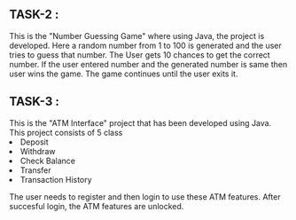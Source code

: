 <h2>TASK-2 :</h2>
This is the "Number Guessing Game" where using Java, the project is developed. Here a random number from 1 to 100 is generated and the user tries to guess that number. The User gets 10 chances to get the correct number. If the user entered number and the generated number is same then user wins the game. The game continues until the user exits it.

<h2>TASK-3 :</h2>
This is the "ATM Interface" project that has been developed using Java. This project consists of 5 class
<li> Deposit
<li> Withdraw
<li> Check Balance
<li> Transfer
<li> Transaction History
  
 The user needs to register and then login to use these ATM features. After succesful login, the ATM features are unlocked.
